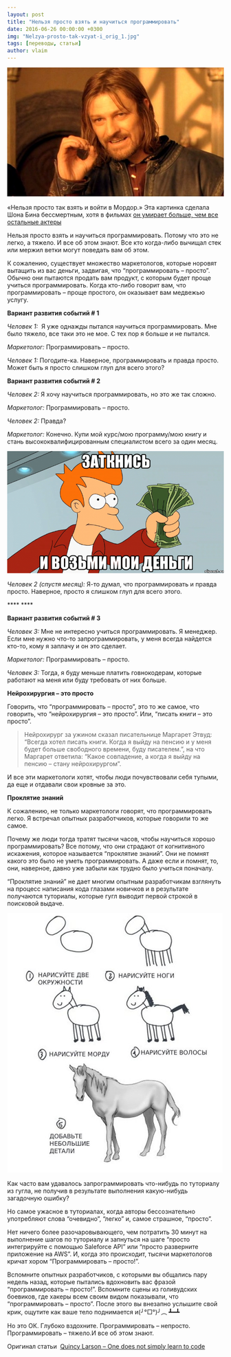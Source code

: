 ```yaml
---
layout: post
title: "Нельзя просто взять и научиться программировать"
date: 2016-06-26 00:00:00 +0300
img: "Nelzya-prosto-tak-vzyat-i_orig_1.jpg"
tags: [переводы, статьи]
author: vlaim
---
```


![Nelzya-prosto-tak-vzyat-i_orig_(1)](/assets/img/Nelzya-prosto-tak-vzyat-i_orig_1.jpg) 


«Нельзя просто так взять и войти в Мордор.» Эта картинка сделала Шона Бина бессмертным, хотя в фильмах [он умирает больше, чем все остальные актеры](http://nerdist.com/does-sean-bean-really-die-more-than-other-actors/)

<span style="font-weight: 400;">Нельзя просто взять и научиться программировать. Потому что это не легко, а тяжело. И все об этом знают. Все кто когда-либо вычищал стек или мержил ветки могут поведать вам об этом.</span>

<span style="font-weight: 400;">К сожалению, существует множество маркетологов, которые норовят вытащить из вас деньги, задвигая, что “программировать – просто”. Обычно они пытаются продать вам продукт, с которым будет проще учиться программировать. Когда кто-либо говорит вам, что программировать – проще простого, он оказывает вам медвежью услугу.</span>

**Вариант развития событий # 1**

<span style="font-weight: 400;">_Человек 1:_  Я уже однажды пытался научиться программировать. Мне было тяжело, все таки это не мое. С тех пор я больше и не пытался.</span>

<span style="font-weight: 400;">_Маркетолог:_ Программировать – просто.</span>

<span style="font-weight: 400;">_Человек 1:_ Погодите-ка. Наверное, программировать и правда просто. Может быть я просто слишком глуп для всего этого?</span>

**Вариант развития событий # 2**

<span style="font-weight: 400;">_Человек 2:_ Я хочу научиться программировать, но это же так сложно.</span>

<span style="font-weight: 400;">_Маркетолог:_ Программировать – просто.</span>

<span style="font-weight: 400;">_Человек 2:_ Правда?</span>

<span style="font-weight: 400;">_Маркетолог:_ Конечно. Купи мой курс/мою программу/мою книгу и стань высококвалифицированным специалистом всего за один месяц.</span>

![zatknis-i-vozmi-moi-dengi_34093813_big_](/assets/img/zatknis-i-vozmi-moi-dengi_34093813_big_.png)

<span style="font-weight: 400;">_Человек 2 (спустя месяц):_ Я-то думал, что программировать и правда просто. Наверное, просто я слишком глуп для всего этого.</span>

**** ****

**Вариант развития событий # 3**

<span style="font-weight: 400;">_Человек 3:_ Мне не интересно учиться программировать. Я менеджер. Если мне нужно что-то запрограммировать, у меня всегда найдется кто-то, кому я заплачу и он это сделает.</span>

<span style="font-weight: 400;">_Маркетолог:_ Программировать – просто.</span>

<span style="font-weight: 400;">_Человек 3:_ Тогда, я буду меньше платить говнокодерам, которые работают на меня или буду требовать от них больше.</span>

**Нейрохирургия – это просто**

<span style="font-weight: 400;">Говорить, что “программировать – просто”, это то же самое, что говорить, что “нейрохирургия – это просто”. Или, “писать книги – это просто”.</span>

> <span style="font-weight: 400;">Нейрохирург за ужином сказал писательнице Маргарет Этвуд: “Всегда хотел писать книги. Когда я выйду на пенсию и у меня будет больше свободного времени, буду писателем.”, на что Маргарет ответила: “Какое совпадение, а когда я выйду на пенсию – стану нейрохирургом”.</span>

<span style="font-weight: 400;">И все эти маркетологи хотят, чтобы люди почувствовали себя тупыми, да еще и отдавали свои кровные за это.</span>

**Проклятие знаний**

<span style="font-weight: 400;">К сожалению, не только маркетологи говорят, что программировать легко. Я встречал опытных разработчиков, которые говорили то же самое.</span>

<span style="font-weight: 400;">Почему же люди тогда тратят тысячи часов, чтобы научиться хорошо программировать? Все потому, что они страдают от когнитивного искажения, которое называется “проклятие знаний”. Они не помнят какого это было не уметь программировать. А даже если и помнят, то, они, наверное, давно уже забыли как трудно было учиться поначалу.</span>

<span style="font-weight: 400;">“Проклятие знаний” не дает многим опытным разработчикам взглянуть на процесс написания кода глазами новичков и в результате получаются туториалы, которые гугл выводит первой строкой в поисковой выдаче.</span>

![how to draw horse](/assets/img/how-to-draw-horse.jpg)

<span style="font-weight: 400;">Как часто вам удавалось запрограммировать что-нибудь по туториалу из гугла, не получив в результате выполнения какую-нибудь загадочную ошибку?</span>

<span style="font-weight: 400;">Но самое ужасное в туториалах, когда авторы бессознательно употребляют слова “очевидно”, “легко” и, самое страшное, “просто”.</span>

<span style="font-weight: 400;">Нет ничего более разочаровывающего, чем потратить 30 минут на выполнение шагов по туториалу и запнуться на шаге “просто интегрируйте с помощью Saleforce API” или “просто разверните приложение на AWS”. И, когда это происходит, тысячи маркетологов кричат хором “Программировать – просто!”.</span>

<span style="font-weight: 400;">Вспомните опытных разработчиков, с которыми вы общались пару недель назад, которые пытались вдохновить вас фразой “программировать – просто!”. Вспомните сцены из голивудских боевиков, где хакеры всем своим видом показывали, что “программировать – просто”. После этого вы внезапно услышите свой крик, ощутите как ваше тело поднимается и</span><span style="font-weight: 400;">(╯°□°)╯︵ ┻━┻</span>

<span style="font-weight: 400;">Но это ОК. Глубоко вздохните. Программировать – непросто. Программировать – тяжело.</span><span style="font-weight: 400;">И все об этом знают.</span>

Оригинал статьи  [Quincy Larson – One does not simply learn to code](https://medium.freecodecamp.com/one-does-not-simply-learn-to-code-f25bacdc5b62#.8ohtqns0q)